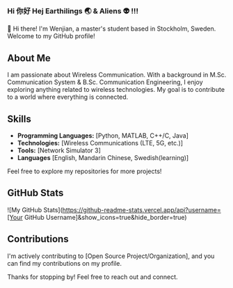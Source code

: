 ### Hi 你好 Hej Earthilings 🌏 & Aliens 👽 !!! 

👋 Hi there! I'm Wenjian, a master's student based in Stockholm, Sweden. Welcome to my GitHub profile!

## About Me

I am passionate about Wireless Communication. With a background in M.Sc. Communication System & B.Sc. Communication Engineering, I enjoy exploring anything related to wireless technologies. My goal is to contribute to a world where everything is connected.

## Skills

- **Programming Languages:** [Python, MATLAB, C++/C, Java]
- **Technologies:** [Wireless Communications (LTE, 5G, etc.)]
- **Tools:** [Network Simulator 3]
- **Languages** [English, Mandarin Chinese, Swedish(learning)]
<!-- 
## Projects

Here are some projects I'm currently working on or have completed:

1. **[Project Name]** - Brief description.
   - [GitHub Repository Link]
   - [Live Demo Link, if applicable]

2. **[Project Name]** - Brief description.
   - [GitHub Repository Link]
   - [Live Demo Link, if applicable]
-->

Feel free to explore my repositories for more projects!

<!-- 
## Connect with Me

- 🌐 [Personal Website or Blog]
- 📧 [MyEmail](wenjian_ma@outlook.com)
- 💼 [LinkedIn](https://www.linkedin.com/in/wenjian-ma-william/)
-->

## GitHub Stats

![My GitHub Stats](https://github-readme-stats.vercel.app/api?username=[Your GitHub Username]&show_icons=true&hide_border=true)

## Contributions

I'm actively contributing to [Open Source Project/Organization], and you can find my contributions on my profile.

Thanks for stopping by! Feel free to reach out and connect.

<!--
This is Wenjian, a master's student from 🇨🇳 and currently studying at KTH Royal Institute of Technology in 🇸🇪.
My academic background is in wireless communications (LTE, 5G, etc.). Now I am learning Machine Learning and trying to apply ML knowledge to wireless communications.
The languages I use
You can find me at [LinkedIn](https://www.linkedin.com/in/wenjian-ma-william/) 
-->

<!--
**wenjianma/wenjianma** is a ✨ _special_ ✨ repository because its `README.md` (this file) appears on your GitHub profile.

Here are some ideas to get you started:

- 🔭 I’m currently working on ...
- 🌱 I’m currently learning ...
- 👯 I’m looking to collaborate on ...
- 🤔 I’m looking for help with ...
- 💬 Ask me about ...
- 📫 How to reach me: ...
- 😄 Pronouns: ...
- ⚡ Fun fact: ...
-->
